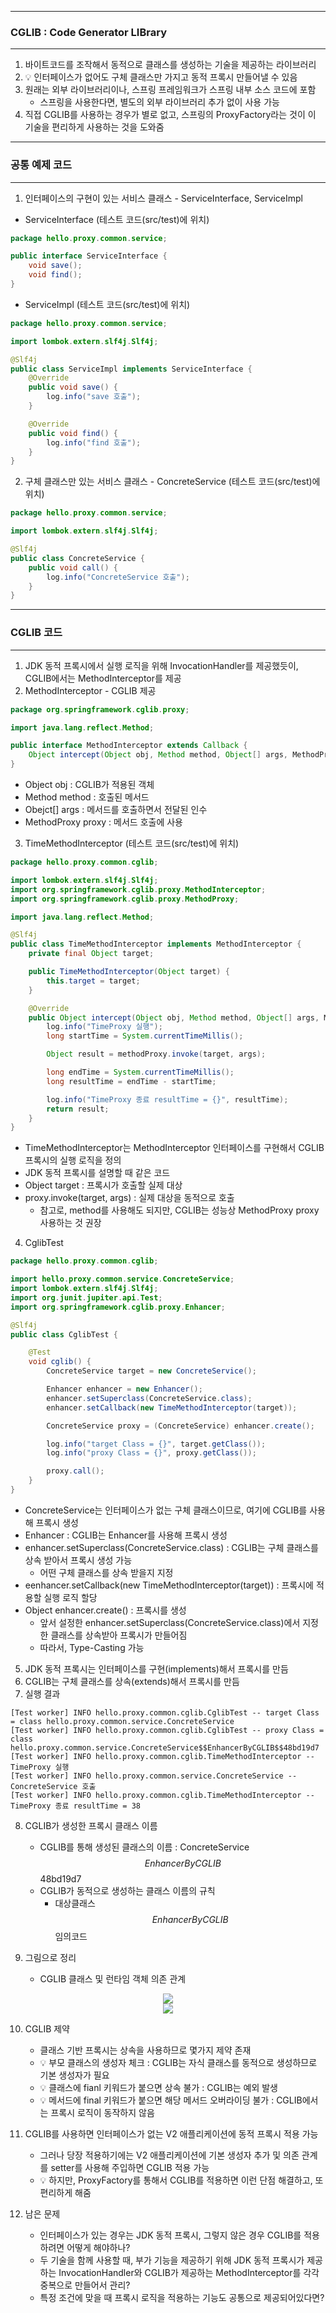 -----
### CGLIB : Code Generator LIBrary
-----
1. 바이트코드를 조작해서 동적으로 클래스를 생성하는 기술을 제공하는 라이브러리
2. 💡 인터페이스가 없어도 구체 클래스만 가지고 동적 프록시 만들어낼 수 있음
3. 원래는 외부 라이브러리이나, 스프링 프레임워크가 스프링 내부 소스 코드에 포함
   - 스프링을 사용한다면, 별도의 외부 라이브러리 추가 없이 사용 가능
4. 직접 CGLIB를 사용하는 경우가 별로 없고, 스프링의 ProxyFactory라는 것이 이 기술을 편리하게 사용하는 것을 도와줌

-----
### 공통 예제 코드
-----
1. 인터페이스의 구현이 있는 서비스 클래스 - ServiceInterface, ServiceImpl
  - ServiceInterface (테스트 코드(src/test)에 위치)
```java
package hello.proxy.common.service;

public interface ServiceInterface {
    void save();
    void find();
}
```
  
  - ServiceImpl (테스트 코드(src/test)에 위치)
```java
package hello.proxy.common.service;

import lombok.extern.slf4j.Slf4j;

@Slf4j
public class ServiceImpl implements ServiceInterface {
    @Override
    public void save() {
        log.info("save 호출");  
    }

    @Override
    public void find() {   
        log.info("find 호출");
    }
}
```

2. 구체 클래스만 있는 서비스 클래스 - ConcreteService (테스트 코드(src/test)에 위치)
```java
package hello.proxy.common.service;

import lombok.extern.slf4j.Slf4j;

@Slf4j
public class ConcreteService {
    public void call() {
        log.info("ConcreteService 호출");
    }
}
```

-----
### CGLIB 코드
-----
1. JDK 동적 프록시에서 실행 로직을 위해 InvocationHandler를 제공했듯이, CGLIB에서는 MethodInterceptor를 제공
2. MethodInterceptor - CGLIB 제공
```java
package org.springframework.cglib.proxy;

import java.lang.reflect.Method;

public interface MethodInterceptor extends Callback {
    Object intercept(Object obj, Method method, Object[] args, MethodProxy proxy) throws Throwable;
}
```
  - Object obj : CGLIB가 적용된 객체
  - Method method : 호출된 메서드
  - Obejct[] args : 메서드를 호출하면서 전달된 인수
  - MethodProxy proxy : 메서드 호출에 사용

3. TimeMethodInterceptor (테스트 코드(src/test)에 위치)
```java
package hello.proxy.common.cglib;

import lombok.extern.slf4j.Slf4j;
import org.springframework.cglib.proxy.MethodInterceptor;
import org.springframework.cglib.proxy.MethodProxy;

import java.lang.reflect.Method;

@Slf4j
public class TimeMethodInterceptor implements MethodInterceptor {
    private final Object target;

    public TimeMethodInterceptor(Object target) {
        this.target = target;
    }

    @Override
    public Object intercept(Object obj, Method method, Object[] args, MethodProxy proxy) throws Throwable {
        log.info("TimeProxy 실행");
        long startTime = System.currentTimeMillis();

        Object result = methodProxy.invoke(target, args);

        long endTime = System.currentTimeMillis();
        long resultTime = endTime - startTime;

        log.info("TimeProxy 종료 resultTime = {}", resultTime);
        return result;
    }
}
```
  - TimeMethodInterceptor는 MethodInterceptor 인터페이스를 구현해서 CGLIB 프록시의 실행 로직을 정의
  - JDK 동적 프록시를 설명할 때 같은 코드
  - Object target : 프록시가 호출할 실제 대상
  - proxy.invoke(target, args) : 실제 대상을 동적으로 호출
    + 참고로, method를 사용해도 되지만, CGLIB는 성능상 MethodProxy proxy 사용하는 것 권장

4. CglibTest
```java
package hello.proxy.common.cglib;

import hello.proxy.common.service.ConcreteService;
import lombok.extern.slf4j.Slf4j;
import org.junit.jupiter.api.Test;
import org.springframework.cglib.proxy.Enhancer;

@Slf4j
public class CglibTest {

    @Test
    void cglib() {
        ConcreteService target = new ConcreteService();

        Enhancer enhancer = new Enhancer();
        enhancer.setSuperclass(ConcreteService.class);
        enhancer.setCallback(new TimeMethodInterceptor(target));

        ConcreteService proxy = (ConcreteService) enhancer.create();

        log.info("target Class = {}", target.getClass());
        log.info("proxy Class = {}", proxy.getClass());

        proxy.call();
    }
}
```
  - ConcreteService는 인터페이스가 없는 구체 클래스이므로, 여기에 CGLIB를 사용해 프록시 생성
  - Enhancer : CGLIB는 Enhancer를 사용해 프록시 생성
  - enhancer.setSuperclass(ConcreteService.class) : CGLIB는 구체 클래스를 상속 받아서 프록시 생성 가능
    + 어떤 구체 클래스를 상속 받을지 지정
  - eenhancer.setCallback(new TimeMethodInterceptor(target)) : 프록시에 적용할 실행 로직 할당
  - Object enhancer.create() : 프록시를 생성
    + 앞서 설정한 enhancer.setSuperclass(ConcreteService.class)에서 지정한 클래스를 상속받아 프록시가 만들어짐
    + 따라서, Type-Casting 가능

5. JDK 동적 프록시는 인터페이스를 구현(implements)해서 프록시를 만듬
6. CGLIB는 구체 클래스를 상속(extends)해서 프록시를 만듬
7. 실행 결과
```
[Test worker] INFO hello.proxy.common.cglib.CglibTest -- target Class = class hello.proxy.common.service.ConcreteService
[Test worker] INFO hello.proxy.common.cglib.CglibTest -- proxy Class = class hello.proxy.common.service.ConcreteService$$EnhancerByCGLIB$$48bd19d7
[Test worker] INFO hello.proxy.common.cglib.TimeMethodInterceptor -- TimeProxy 실행
[Test worker] INFO hello.proxy.common.service.ConcreteService -- ConcreteService 호출
[Test worker] INFO hello.proxy.common.cglib.TimeMethodInterceptor -- TimeProxy 종료 resultTime = 38
```

8. CGLIB가 생성한 프록시 클래스 이름
   - CGLIB를 통해 생성된 클래스의 이름 : ConcreteService$$EnhancerByCGLIB$$48bd19d7
   - CGLIB가 동적으로 생성하는 클래스 이름의 규칙
     + 대상클래스$$EnhancerByCGLIB$$임의코드

9. 그림으로 정리
    - CGLIB 클래스 및 런타임 객체 의존 관계
<div align="center">
<img src="https://github.com/user-attachments/assets/70a02a66-ce4e-4753-aaf4-4ab5512238fa">
</div>

<div align="center">
<img src="https://github.com/user-attachments/assets/95a10d80-3e8b-4231-ae4d-6e5ece6ab3f1">
</div>

10. CGLIB 제약
    - 클래스 기반 프록시는 상속을 사용하므로 몇가지 제약 존재
    - 💡 부모 클래스의 생성자 체크 : CGLIB는 자식 클래스를 동적으로 생성하므로 기본 생성자가 필요
    - 💡 클래스에 fianl 키워드가 붙으면 상속 불가 : CGLIB는 예외 발생
    - 💡 메서드에 final 키워드가 붙으면 해당 메서드 오버라이딩 불가 : CGLIB에서는 프록시 로직이 동작하지 않음

11. CGLIB를 사용하면 인터페이스가 없는 V2 애플리케이션에 동적 프록시 적용 가능
    - 그러나 당장 적용하기에는 V2 애플리케이션에 기본 생성자 추가 및 의존 관계를 setter를 사용해 주입하면 CGLIB 적용 가능
    - 💡 하지만, ProxyFactory를 통해서 CGLIB를 적용하면 이런 단점 해결하고, 또 편리하게 해줌

12. 남은 문제
    - 인터페이스가 있는 경우는 JDK 동적 프록시, 그렇지 않은 경우 CGLIB를 적용하려면 어떻게 해야하나?
    - 두 기술을 함께 사용할 때, 부가 기능을 제공하기 위해 JDK 동적 프록시가 제공하는 InvocationHandler와 CGLIB가 제공하는 MethodInterceptor를 각각 중복으로 만들어서 관리?
    - 특정 조건에 맞을 때 프록시 로직을 적용하는 기능도 공통으로 제공되어있다면?
